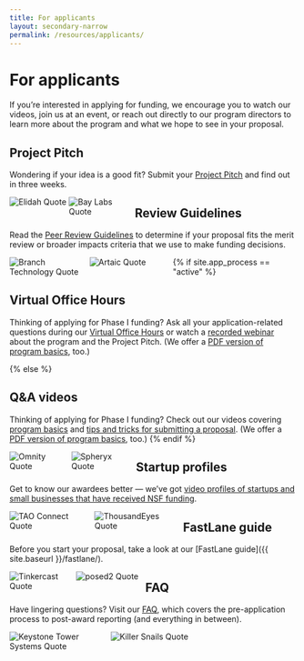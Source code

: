 ```yaml
---
title: For applicants
layout: secondary-narrow
permalink: /resources/applicants/
---
```


# For applicants

If you’re interested in applying for funding, we encourage you to watch our videos, join us at an event, or reach out directly to our program directors to learn more about the program and what we hope to see in your proposal. 

## Project Pitch

Wondering if your idea is a good fit? Submit your [Project Pitch]({{site.baseurl}}/project-pitch/) and find out in three weeks.

<div style="max-width: 53rem;margin-bottom:1rem;float:left">
 <img src="{{ site.baseurl }}/assets/img/showcase/Elidah Quote Image.png" alt="Elidah Quote" style="float:left; margin-right:2%; max-width:47%;">
  <img src="{{ site.baseurl }}/assets/img/showcase/Bay Labs Quote Image.png" alt="Bay Labs Quote" style="float:left; margin-right:2%; max-width:47%;">
 </div>

## Review Guidelines

Read the [Peer Review Guidelines](https://seedfund.nsf.gov/resources/review/peer-review/) to determine if your proposal fits the merit review or broader impacts criteria that we use to make funding decisions.

<div style="max-width: 53rem;margin-bottom:1rem;float:left">
  <img src="{{ site.baseurl }}/assets/img/showcase/Branch Technology Quote Image.png" alt="Branch Technology Quote" style="float:left; margin-right:2%; max-width:47%;">
  <img src="{{ site.baseurl }}/assets/img/showcase/Artaic Quote Image.png" alt="Artaic Quote" style="float:left; margin-right:2%; max-width:47%;">
 
 </div>

{% if site.app_process == "active" %}
## Virtual Office Hours

Thinking of applying for Phase I funding? Ask all your application-related questions during our [Virtual Office Hours](https://seedfund.nsf.gov/events/) or watch a [recorded webinar](https://youtu.be/nBJsCt28ip0) about the program and the Project Pitch. (We offer a [PDF version of program basics]({{site.baseurl}}/assets/files/press/overview2019.pdf), too.)

{% else %}
## Q&A videos

Thinking of applying for Phase I funding? Check out our videos covering [program basics](https://youtu.be/nBJsCt28ip0) and [tips and tricks for submitting a proposal](https://youtu.be/kpK24Uqto14). (We offer a [PDF version of program basics](https://www.nsf.gov/eng/iip/sbir/documents/About_NSF_SBIR_STTR.pdf), too.)
{% endif %}


<div style="max-width: 53rem;margin-bottom:1rem;float:left">
   <img src="{{ site.baseurl }}/assets/img/showcase/Omnity Quote Image.png" alt="Omnity Quote" style="float:left; margin-right:2%; max-width:47%;">
  <img src="{{ site.baseurl }}/assets/img/showcase/Spheryx Quote.png" alt="Spheryx Quote" style="float:left; margin-right:2%; max-width:47%;">
 </div>
 
## Startup profiles

Get to know our awardees better — we’ve got [video profiles of startups and small businesses that have received NSF funding](https://www.youtube.com/playlist?list=PLGhBP1C7iCOkPp8yv2I3ZGk16LiMIiikb).

<div style="max-width: 53rem;margin-bottom:1rem;float:left">
 <img src="{{ site.baseurl }}/assets/img/showcase/TAO Connect Quote Image.png" alt="TAO Connect Quote" style="float:left; margin-right:2%; max-width:47%;">
  <img src="{{ site.baseurl }}/assets/img/showcase/ThousandEyes Quote Image.png" alt="ThousandEyes Quote" style="float:left; margin-right:2%; max-width:47%;">
 </div>
 </section>

## FastLane guide

Before you start your proposal, take a look at our [FastLane guide]({{ site.baseurl }}/fastlane/). 
 
<div style="max-width: 53rem;margin-bottom:1rem;float:left">
  <img src="{{ site.baseurl }}/assets/img/showcase/Tinkercast Quote Image.png" alt="Tinkercast Quote" style="float:left; margin-right:2%; max-width:47%;">
  <img src="{{ site.baseurl }}/assets/img/showcase/posed2 Quote Image.png" alt="posed2 Quote" style="float:left; margin-right:2%; max-width:47%;">
 </div>

## FAQ

Have lingering questions? Visit our [FAQ](https://www.nsf.gov/publications/pub_summ.jsp?ods_key=nsf19047), which covers the pre-application process to post-award reporting (and everything in between).

<div style="max-width: 53rem;margin-bottom:1rem;float:left">
<img src="{{ site.baseurl }}/assets/img/showcase/Keystone Tower Systems Quote.png" alt="Keystone Tower Systems Quote" style="float:left; margin-right:2%; max-width:47%;">
  <img src="{{ site.baseurl }}/assets/img/showcase/Killer Snails Quote Image.png" alt="Killer Snails Quote" style="float:left; margin-right:2%; max-width:47%;">
 </div>
